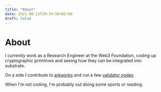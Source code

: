 ```yaml
---
title: "About"
date: 2021-08-11T19:14:50+02:00
draft: false
---
```

# About

I currently work as a Research Engineer at the Web3 Foundation, coding up cryptographic primitives and seeing how they can be integrated into substrate.

On a side I contribute to [arkworks](/arkworks) and run a few [validator nodes](/validator).

When I'm not coding, I'm probably out doing some sports or reading.
